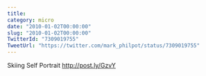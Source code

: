 ```yaml
---
title: 
category: micro
date: "2010-01-02T00:00:00"
slug: "2010-01-02T00:00:00"
TwitterId: "7309019755"
TweetUrl: "https://twitter.com/mark_philpot/status/7309019755"
---
```


Skiing Self Portrait http://post.ly/GzvY
